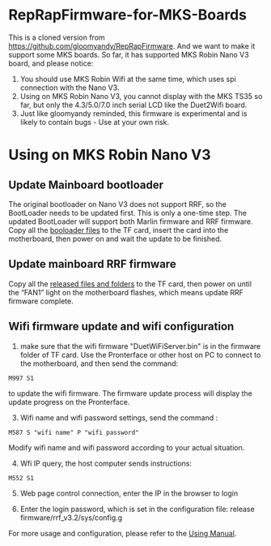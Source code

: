 # RepRapFirmware-for-MKS-Boards
This is a cloned version from https://github.com/gloomyandy/RepRapFirmware. And we want to make it support some MKS boards. 
So far, it has supported MKS Robin Nano V3 board, and please notice:
1. You should use MKS Robin Wifi at the same time, which uses spi connection with the Nano V3.
2. Using on MKS Robin Nano V3, you cannot display with the MKS TS35 so far, but only the 4.3/5.0/7.0 inch serial LCD like the Duet2Wifi board.
3. Just like gloomyandy reminded, this firmware is experimental and is likely to contain bugs - Use at your own risk.

# Using on MKS Robin Nano V3
## Update Mainboard bootloader
The original bootloader on Nano V3 does not support RRF, so the BootLoader needs to be updated first. This is only a one-time step. The updated BootLoader will support both Marlin firmware and RRF firmware.
Copy all the [booloader files](https://github.com/makerbase-mks/RepRapFirmware-for-MKS-Boards/tree/main/bootloader) to the TF card, insert the card into the motherboard, then power on and wait the update to be finished.

## Update mainboard RRF firmware
Copy all the [released files and folders](https://github.com/makerbase-mks/RepRapFirmware-for-MKS-Boards/tree/main/release%20firmware/rrf_v3.2) to the TF card, then power on until the “FAN1” light on the motherboard flashes, which means update RRF firmware complete.

## Wifi firmware update and wifi configuration
1. make sure that the wifi firmware "DuetWiFiServer.bin" is in the firmware folder of TF card. Use the Pronterface or other host on PC to connect to the motherboard, and then send the command:
 
``` M997 S1 ```

to update the wifi firmware. The firmware update process will display the update progress on the Pronterface.

3. Wifi name and wifi password settings, send the command :

``` M587 S "wifi name" P "wifi password" ```

Modify wifi name and wifi password according to your actual situation.

4. Wfi IP query, the host computer sends instructions:

``` M552 S1 ```

5. Web page control connection, enter the IP in the browser to login

6. Enter the login password, which is set in the configuration file: release firmware/rrf_v3.2/sys/config.g

For more usage and configuration, please refer to the [Using Manual](https://github.com/makerbase-mks/RepRapFirmware-for-MKS-Boards/blob/main/MKS%20Robin%20nano%20V3%20use%20RRF%20firmware%20manual.pdf).

